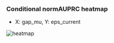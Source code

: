 ### Conditional normAUPRC heatmap

- X: gap_mu, Y: eps_current

![heatmap](/home/elicer/project_0814_2/results/20250820-101213/holdout/conditional_heatmap_gap_mu_vs_eps_current.png)
